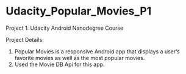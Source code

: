 # Udacity_Popular_Movies_P1
Project 1: Udacity Android Nanodegree Course

Project Details:
1. Popular Movies is a responsive Android app that displays a user’s favorite movies as well as the most popular movies.
2. Used the Movie DB Api for this app.


